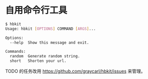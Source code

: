 # 自用命令行工具

```bash
$ hbkit
Usage: hbkit [OPTIONS] COMMAND [ARGS]...

Options:
  --help  Show this message and exit.

Commands:
  random  Generate random string.
  short   Shorten your url.
```

TODO 的任务改用 https://github.com/graycarl/hbkit/issues 来管理。

